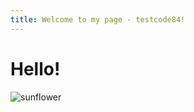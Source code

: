 ```yaml
---
title: Welcome to my page - testcode84!
---
```

# Hello!
![sunflower](https://www.almanac.com/sites/default/files/styles/max_1300x1300/public/image_nodes/sunflower-1627193_1920.jpg?itok=cfGQcDrW)